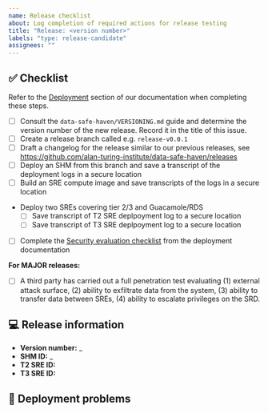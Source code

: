 ```yaml
---
name: Release checklist
about: Log completion of required actions for release testing
title: "Release: <version number>"
labels: "type: release-candidate"
assignees: ""
---
```


## :white_check_mark: Checklist

<!--
Before reporting a problem please check the following. Replace the empty checkboxes [ ] below with checked ones [x] accordingly.
-->

Refer to the [Deployment](https://data-safe-haven.readthedocs.io/en/latest/deployment) section of our documentation when completing these steps.

- [ ] Consult the `data-safe-haven/VERSIONING.md` guide and determine the version number of the new release. Record it in the title of this issue.
- [ ] Create a release branch called e.g. `release-v0.0.1`
- [ ] Draft a changelog for the release similar to our previous releases, see https://github.com/alan-turing-institute/data-safe-haven/releases
- [ ] Deploy an SHM from this branch and save a transcript of the deployment logs in a secure location
- [ ] Build an SRE compute image and save transcripts of the logs in a secure location
- Deploy two SREs covering tier 2/3 and Guacamole/RDS
    - [ ] Save transcript of T2 SRE deplpoyment log to a secure location
    - [ ] Save transcript of T3 SRE deplpoyment log to a secure location
- [ ] Complete the [Security evaluation checklist](https://data-safe-haven.readthedocs.io/en/latest/deployment/security_checklist.html) from the deployment documentation

**For MAJOR releases:**

- [ ] A third party has carried out a full penetration test evaluating (1) external attack surface, (2) ability to exfiltrate data from the system, (3) ability to transfer data between SREs, (4) ability to escalate privileges on the SRD.

## :computer: Release information

- **Version number:** _
- **SHM ID:** _
- **T2 SRE ID:**
- **T3 SRE ID:**

## :deciduous_tree: Deployment problems

<!--
Keep a record in this issue of problems and fixes implemented during the release process. Be sure to update the changelog if any new commits are added to the release branch.
-->

